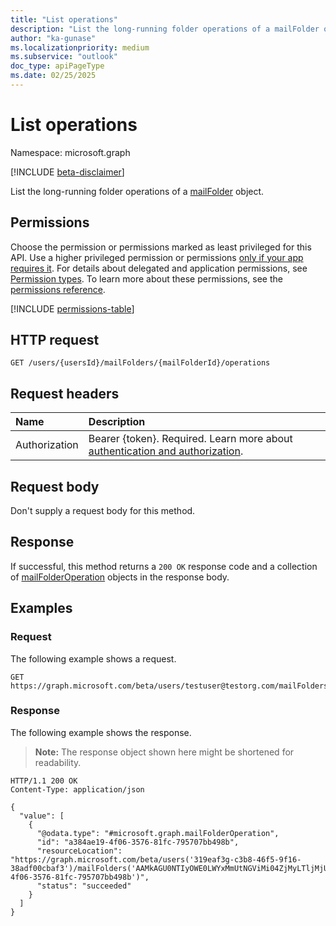 ```yaml
---
title: "List operations"
description: "List the long-running folder operations of a mailFolder object."
author: "ka-gunase"
ms.localizationpriority: medium
ms.subservice: "outlook"
doc_type: apiPageType
ms.date: 02/25/2025
---
```


# List operations

Namespace: microsoft.graph

[!INCLUDE [beta-disclaimer](../../includes/beta-disclaimer.md)]

List the long-running folder operations of a [mailFolder](../resources/mailfolder.md) object.

## Permissions

Choose the permission or permissions marked as least privileged for this API. Use a higher privileged permission or permissions [only if your app requires it](/graph/permissions-overview#best-practices-for-using-microsoft-graph-permissions). For details about delegated and application permissions, see [Permission types](/graph/permissions-overview#permission-types). To learn more about these permissions, see the [permissions reference](/graph/permissions-reference).

<!-- {
  "blockType": "permissions",
  "name": "mailfolder-list-operations-permissions"
}
-->
[!INCLUDE [permissions-table](../includes/permissions/mailfolder-list-operations-permissions.md)]

## HTTP request

<!-- {
  "blockType": "ignored"
}
-->
``` http
GET /users/{usersId}/mailFolders/{mailFolderId}/operations
```

## Request headers

|Name|Description|
|:---|:---|
|Authorization|Bearer {token}. Required. Learn more about [authentication and authorization](/graph/auth/auth-concepts).|

## Request body

Don't supply a request body for this method.

## Response

If successful, this method returns a `200 OK` response code and a collection of [mailFolderOperation](../resources/mailfolderoperation.md) objects in the response body.

## Examples

### Request

The following example shows a request.
<!-- {
  "blockType": "request",
  "name": "list_mailfolderoperation"
}
-->
``` http
GET https://graph.microsoft.com/beta/users/testuser@testorg.com/mailFolders/AAMkAGVmMDEzM/operations
```

### Response

The following example shows the response.
>**Note:** The response object shown here might be shortened for readability.
<!-- {
  "blockType": "response",
  "truncated": true,
  "@odata.type": "microsoft.graph.mailFolderOperation"
}
-->
``` http
HTTP/1.1 200 OK
Content-Type: application/json

{
  "value": [
    {
      "@odata.type": "#microsoft.graph.mailFolderOperation",
      "id": "a384ae19-4f06-3576-81fc-795707bb498b",
      "resourceLocation": "https://graph.microsoft.com/beta/users('319eaf3g-c3b8-46f5-9f16-38adf00cbaf3')/mailFolders('AAMkAGU0NTIyOWE0LWYxMmUtNGViMi04ZjMyLTljMjUwYWM3NDI3YQAuAAAAAAA25z0YzVCgR6uHvkjbRp9VAQAretDva7GxQ4Hap0R24JZlAAAAAAEMAAA=')/operations('a384ae19-4f06-3576-81fc-795707bb498b')",
      "status": "succeeded"
    }
  ]
}
```

